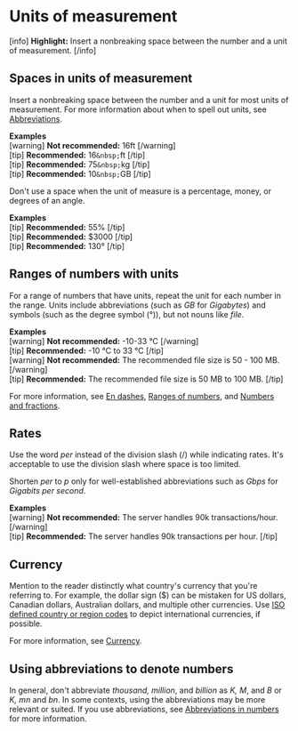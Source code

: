# Units of measurement

[info] **Highlight:** Insert a nonbreaking space between the number and a unit of measurement. [/info]  

## Spaces in units of measurement

Insert a nonbreaking space between the number and a unit for most units of measurement. For more information about when to spell out units, see [Abbreviations](https://make.wordpress.org/docs/style-guide/language-grammar/abbreviations/#spelling-out-and-declaring-abbreviations).

**Examples**  
[warning] ****Not recommended:**** 16ft [/warning]  
[tip] **Recommended:** 16`&nbsp;`ft [/tip]  
[tip] **Recommended:** 75`&nbsp;`kg [/tip]  
[tip] **Recommended:** 10`&nbsp;`GB [/tip]  

Don't use a space when the unit of measure is a percentage, money, or degrees of an angle.

**Examples**  
[tip] **Recommended:** 55% [/tip]  
[tip] **Recommended:** $3000 [/tip]  
[tip] **Recommended:** 130° [/tip]  

## Ranges of numbers with units

For a range of numbers that have units, repeat the unit for each number in the range. Units include abbreviations (such as *GB* for *Gigabytes*) and symbols (such as the degree symbol (°)), but not nouns like *file*.

**Examples**  
[warning] **Not recommended:** -10-33 °C  [/warning]  
[tip] **Recommended:** -10 °C to 33 °C [/tip]  
[warning] **Not recommended:** The recommended file size is 50 - 100 MB. [/warning]  
[tip] **Recommended:** The recommended file size is 50 MB to 100 MB. [/tip]  

For more information, see [En dashes](https://make.wordpress.org/docs/style-guide/punctuation/dashes/#en-dashes), [Ranges of numbers](https://make.wordpress.org/docs/style-guide/formatting/numbers/#ranges-of-numbers), and [Numbers and fractions](https://make.wordpress.org/docs/style-guide/punctuation/hyphens/#numbers-and-fractions).

## Rates

Use the word *per* instead of the division slash (/) while indicating rates. It's acceptable to use the division slash where space is too limited.

Shorten *per* to *p* only for well-established abbreviations such as *Gbps* for *Gigabits per second*.

**Examples**  
[warning] **Not recommended:** The server handles 90k transactions/hour. [/warning]  
[tip] **Recommended:** The server handles 90k transactions per hour. [/tip]  

## Currency

Mention to the reader distinctly what country's currency that you're referring to. For example, the dollar sign ($) can be mistaken for US dollars, Canadian dollars, Australian dollars, and multiple other currencies. Use [ISO defined country or region codes](https://wikipedia.org/wiki/ISO_4217#Active_codes) to depict international currencies, if possible.

For more information, see [Currency](https://make.wordpress.org/docs/style-guide/formatting/numbers/#currency).

## Using abbreviations to denote numbers

In general, don't abbreviate *thousand, million*, and *billion* as *K, M*, and *B* or *K, mn* and *bn*. In some contexts, using the abbreviations may be more relevant or suited. If you use abbreviations, see [Abbreviations in numbers](https://make.wordpress.org/docs/style-guide/formatting/numbers/#abbreviations) for more information.
